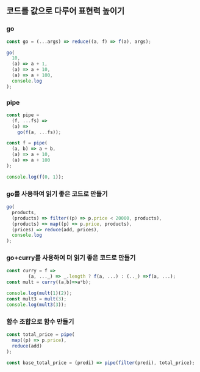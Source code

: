 ## 코드를 값으로 다루어 표현력 높이기

### go

```jsx
const go = (...args) => reduce((a, f) => f(a), args);

go(
  10,
  (a) => a + 1,
  (a) => a + 10,
  (a) => a + 100,
  console.log
);
```

### pipe

```jsx
const pipe =
  (f, ...fs) =>
  (a) =>
    go(f(a, ...fs));

const f = pipe(
  (a, b) => a + b,
  (a) => a + 10,
  (a) => a + 100
);

console.log(f(0, 1));
```

### go를 사용하여 읽기 좋은 코드로 만들기

```jsx
go(
  products,
  (products) => filter((p) => p.price < 20000, products),
  (products) => map((p) => p.price, products),
  (prices) => reduce(add, prices),
  console.log
);
```

### go+curry를 사용하여 더 읽기 좋은 코드로 만들기

```jsx
const curry = f =>
		(a, ..._) => _.length ? f(a, ...) : (.._) =>f(a, ...);
const mult = curry((a,b)=>a*b);

console.log(mult(1)(2));
const mult3 = mult(3);
console.log(mult3(3));
```

### 함수 조합으로 함수 만들기

```jsx
const total_price = pipe(
  map((p) => p.price),
  reduce(add)
);

const base_total_price = (predi) => pipe(filter(predi), total_price);
```
